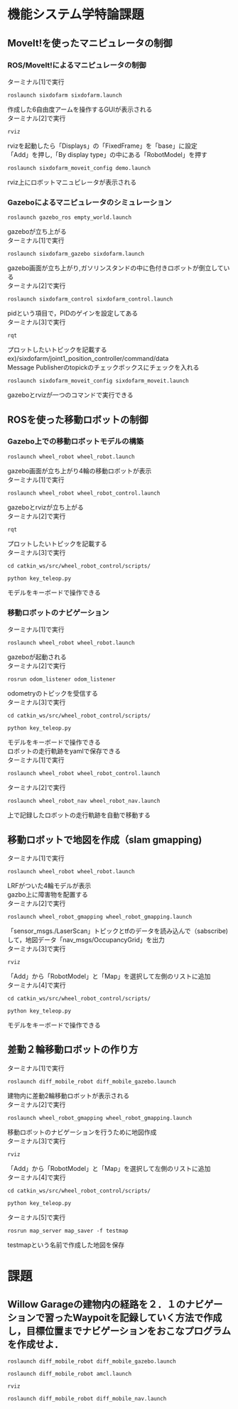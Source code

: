 # 機能システム学特論課題 
## MoveIt!を使ったマニピュレータの制御
### ROS/MoveIt!によるマニピュレータの制御 
ターミナル[1]で実行
```
roslaunch sixdofarm sixdofarm.launch
```
 作成した6自由度アームを操作するGUIが表示される
 <br>
 ターミナル[2]で実行
```
rviz
```
rvizを起動したら「Displays」の「FixedFrame」を「base」に設定
<br>
「Add」を押し,「By display type」の中にある「RobotModel」を押す
```
roslaunch sixdofarm_moveit_config demo.launch
```
rviz上にロボットマニュピレータが表示される
<br>
### Gazeboによるマニピュレータのシミュレーション
```
roslaunch gazebo_ros empty_world.launch
```
gazeboが立ち上がる
<br>
ターミナル[1]で実行
```
roslaunch sixdofarm_gazebo sixdofarm.launch
```
gazebo画面が立ち上がり,ガソリンスタンドの中に色付きロボットが倒立している
<br>
ターミナル[2]で実行
```
roslaunch sixdofarm_control sixdofarm_control.launch
```
pidという項目で，PIDのゲインを設定してある
<br>
ターミナル[3]で実行
```
rqt
```
プロットしたいトピックを記載する
<br>
ex)/sixdofarm/joint1_position_controller/command/data　
<br>
Message Publisherのtopickのチェックボックスにチェックを入れる
<br>
```
roslaunch sixdofarm_moveit_config sixdofarm_moveit.launch
```
gazeboとrvizが一つのコマンドで実行できる
<br>
## ROSを使った移動ロボットの制御
### Gazebo上での移動ロボットモデルの構築
```
roslaunch wheel_robot wheel_robot.launch
```
gazebo画面が立ち上がり4輪の移動ロボットが表示
<br>
ターミナル[1]で実行
```
roslaunch wheel_robot wheel_robot_control.launch
```
gazeboとrvizが立ち上がる
<br>
ターミナル[2]で実行
```
rqt
```
プロットしたいトピックを記載する
<br>
ターミナル[3]で実行
```
cd catkin_ws/src/wheel_robot_control/scripts/
```
```
python key_teleop.py
```
モデルをキーボードで操作できる
### 移動ロボットのナビゲーション
ターミナル[1]で実行
```
roslaunch wheel_robot wheel_robot.launch
```
gazeboが起動される
<br>
ターミナル[2]で実行
```
rosrun odom_listener odom_listener
```
odometryのトピックを受信する
<br>
ターミナル[3]で実行
```
cd catkin_ws/src/wheel_robot_control/scripts/
```
```
python key_teleop.py
```
モデルをキーボードで操作できる
<br>
ロボットの走行軌跡をyamlで保存できる
<br>
ターミナル[1]で実行
```
roslaunch wheel_robot wheel_robot_control.launch
```
ターミナル[2]で実行
```
roslaunch wheel_robot_nav wheel_robot_nav.launch
```
上で記録したロボットの走行軌跡を自動で移動する
## 移動ロボットで地図を作成（slam gmapping)
ターミナル[1]で実行
```
roslaunch wheel_robot wheel_robot.launch
```
LRFがついた4輪モデルが表示
<br>
gazbo上に障害物を配置する
<br>
ターミナル[2]で実行
```
roslaunch wheel_robot_gmapping wheel_robot_gmapping.launch
```
「sensor_msgs./LaserScan」トピックとtfのデータを読み込んで（sabscribe)して，地図データ「nav_msgs/OccupancyGrid」を出力
<br>
ターミナル[3]で実行
```
rviz
```
「Add」から「RobotModel」と「Map」を選択して左側のリストに追加
<br>
ターミナル[4]で実行
```
cd catkin_ws/src/wheel_robot_control/scripts/
```
```
python key_teleop.py
```
モデルをキーボードで操作できる
## 差動２輪移動ロボットの作り方
ターミナル[1]で実行
```
roslaunch diff_mobile_robot diff_mobile_gazebo.launch
```
建物内に差動2輪移動ロボットが表示される
<br>
ターミナル[2]で実行
```
roslaunch wheel_robot_gmapping wheel_robot_gmapping.launch
```
移動ロボットのナビゲーションを行うために地図作成
<br>
ターミナル[3]で実行
```
rviz
```
「Add」から「RobotModel」と「Map」を選択して左側のリストに追加
<br>
ターミナル[4]で実行
```
cd catkin_ws/src/wheel_robot_control/scripts/
```
```
python key_teleop.py
```
ターミナル[5]で実行
```
rosrun map_server map_saver -f testmap
```
testmapという名前で作成した地図を保存
# 課題
## Willow Garageの建物内の経路を２．１のナビゲーションで習ったWaypoitを記録していく方法で作成し，目標位置までナビゲーションをおこなプログラムを作成せよ．
```
roslaunch diff_mobile_robot diff_mobile_gazebo.launch
```
```
roslaunch diff_mobile_robot amcl.launch
```
```
rviz
```
```
roslaunch diff_mobile_robot diff_mobile_nav.launch
```
